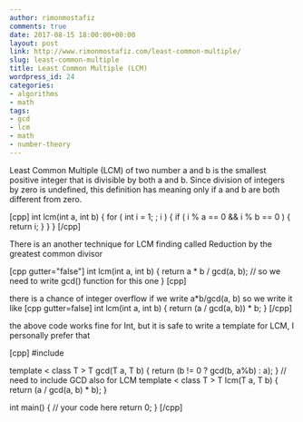 ```yaml
---
author: rimonmostafiz
comments: true
date: 2017-08-15 18:00:00+00:00
layout: post
link: http://www.rimonmostafiz.com/least-common-multiple/
slug: least-common-multiple
title: Least Common Multiple (LCM)
wordpress_id: 24
categories:
- algorithms
- math
tags:
- gcd
- lcm
- math
- number-theory
---
```


Least Common Multiple (LCM) of two number a and b is the smallest positive integer that is divisible by both a and b. Since division of integers by zero is undefined, this definition has meaning only if a and b are both different from zero.

[cpp]
int lcm(int a, int b) {
  for ( int i = 1; ; i   ) {
    if ( i % a == 0 && i % b == 0 ) {
      return i;
    }
  }
}
[/cpp]

There is an another technique for LCM finding called Reduction by the greatest common divisor

[cpp gutter="false"]
int lcm(int a, int b) {
  return a * b / gcd(a, b); // so we need to write gcd() function for this one
}
[cpp]

there is a chance of integer overflow if we write a*b/gcd(a, b)
so we write it like
[cpp gutter=false]
int lcm(int a, int b) {
  return (a / gcd(a, b)) * b;
}
[/cpp]

the above code works fine for Int, but it is safe to write a template for LCM, I personally prefer that

[cpp]
#include <cstdio>

template < class T > T gcd(T a, T b) { return (b != 0 ? gcd<T>(b, a%b) : a); } // need to include GCD also for LCM
template < class T > T lcm(T a, T b) { return (a / gcd<T>(a, b) * b); }

int main() {
    // your code here
    return 0;
}
[/cpp]

